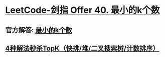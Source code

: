 # [LeetCode-剑指 Offer 40. 最小的k个数](https://leetcode.cn/problems/zui-xiao-de-kge-shu-lcof/)



## 官方解答: [最小的k个数](https://leetcode.cn/problems/zui-xiao-de-kge-shu-lcof/solution/zui-xiao-de-kge-shu-by-leetcode-solution/)



## [4种解法秒杀TopK（快排/堆/二叉搜索树/计数排序）](https://leetcode.cn/problems/zui-xiao-de-kge-shu-lcof/solution/3chong-jie-fa-miao-sha-topkkuai-pai-dui-er-cha-sou/)
